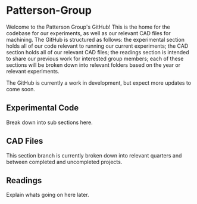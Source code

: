 # Patterson-Group

Welcome to the Patterson Group's GitHub! This is the home for the codebase for our experiments, as well as our relevant CAD files for machining. The GitHub is structured as follows: the experimental section holds all of our code relevant to running our current experiments; the CAD section holds all of our relevant CAD files; the readings section is intended to share our previous work for interested group members; each of these sections will be broken down into relevant folders based on the year or relevant experiments. 


The GitHub is currently a work in development, but expect more updates to come soon. 

## Experimental Code 

Break down into sub sections here. 

## CAD Files 

This section branch is currently broken down into relevant quarters and between completed and uncompleted projects. 

## Readings

Explain whats going on here later.

